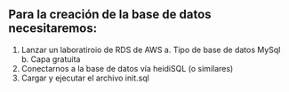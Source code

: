 ## Para la creación de la base de datos necesitaremos:

  1. Lanzar un laboratiroio de RDS de AWS
     a. Tipo de base de datos MySql
     b. Capa gratuita
  2. Conectarnos a la base de datos vía heidiSQL (o similares)
  3. Cargar y ejecutar el archivo init.sql
